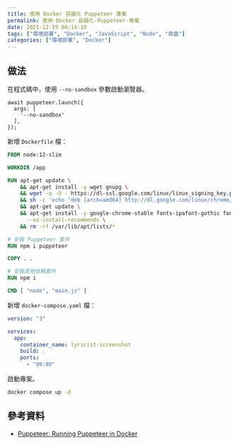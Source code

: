 ```yaml
---
title: 使用 Docker 容器化 Puppeteer 專案
permalink: 使用-Docker-容器化-Puppeteer-專案
date: 2021-12-19 00:14:10
tags: ["環境部署", "Docker", "JavaScript", "Node", "爬蟲"]
categories: ["環境部署", "Docker"]
---
```


## 做法

在程式碼中，使用 `--no-sandbox` 參數啟動瀏覽器。

```JS
await puppeteer.launch({
  args: [
    '--no-sandbox'
  ],
});
```

新增 `Dockerfile` 檔：

```DOCKERFILE
FROM node:12-slim

WORKDIR /app

RUN apt-get update \
    && apt-get install -y wget gnupg \
    && wget -q -O - https://dl-ssl.google.com/linux/linux_signing_key.pub | apt-key add - \
    && sh -c 'echo "deb [arch=amd64] http://dl.google.com/linux/chrome/deb/ stable main" >> /etc/apt/sources.list.d/google.list' \
    && apt-get update \
    && apt-get install -y google-chrome-stable fonts-ipafont-gothic fonts-wqy-zenhei fonts-thai-tlwg fonts-kacst fonts-freefont-ttf libxss1 \
      --no-install-recommends \
    && rm -rf /var/lib/apt/lists/*

# 安裝 Puppeteer 套件
RUN npm i puppeteer

COPY . .

# 安裝其他依賴套件
RUN npm i

CMD [ "node", "main.js" ]
```

新增 `docker-compose.yaml` 檔：

```YAML
version: "3"

services:
  app:
    container_name: lyricist-screenshot
    build: .
    ports:
      - "80:80"
```

啟動專案。

```BASH
docker compose up -d
```

## 參考資料

- [Puppeteer: Running Puppeteer in Docker](https://github.com/puppeteer/puppeteer/blob/main/docs/troubleshooting.md#running-puppeteer-in-docker)
